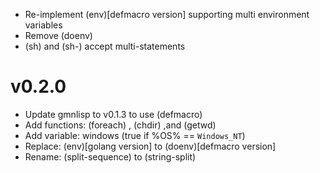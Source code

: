 - Re-implement (env)[defmacro version] supporting multi environment variables
- Remove (doenv)
- (sh) and (sh-) accept multi-statements

v0.2.0
======

- Update gmnlisp to v0.1.3 to use (defmacro)
- Add functions: (foreach) , (chdir) ,and (getwd)
- Add variable: windows (true if %OS% == `Windows_NT`)
- Replace: (env)[golang version] to (doenv)[defmacro version]
- Rename: (split-sequence) to (string-split)

